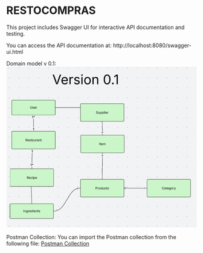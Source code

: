 # RESTOCOMPRAS

This project includes Swagger UI for interactive API documentation and testing.

You can access the API documentation at: http://localhost:8080/swagger-ui.html

Domain model v 0.1:
![Domain Model](/docs/domain_version_0.1.jpg)

Postman Collection:
You can import the Postman collection from the following
file: [Postman Collection](docs/restocompras.postman_collection.json)

